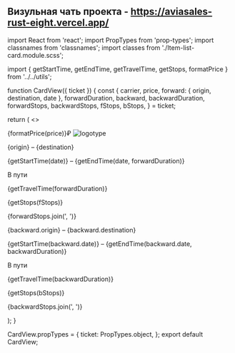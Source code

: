 ## Визульная чать проекта - https://aviasales-rust-eight.vercel.app/

import React from 'react';
import PropTypes from 'prop-types';
import classnames from 'classnames';
import classes from './Item-list-card.module.scss';

import { getStartTime, getEndTime, getTravelTime, getStops, formatPrice } from '../../utils';

function CardView({ ticket }) {
const {
carrier,
price,
forward: { origin, destination, date },
forwardDuration,
backward,
backwardDuration,
forwardStops,
backwardStops,
fStops,
bStops,
} = ticket;

return (
<>
<div className={classes.GridRow}>
<span className={classes.Price}>{formatPrice(price)}₽</span>
<img src={`//pics.avs.io/99/36/${carrier}.png`} alt="logotype" className={classes.Logo} />
</div>
<div className={classnames(classes.GridRow, classes.Forward)}>
<div>
<p className={classes.TextSecondary}>
{origin} – {destination}
</p>
<p>
{getStartTime(date)} – {getEndTime(date, forwardDuration)}
</p>
</div>
<div>
<p className={classes.TextSecondary}>В пути</p>
<p>{getTravelTime(forwardDuration)}</p>
</div>
<div>
<p className={classes.TextSecondary}>{getStops(fStops)}</p>
<p>{forwardStops.join(', ')}</p>
</div>
</div>
<div className={classes.GridRow}>
<div>
<p className={classes.TextSecondary}>
{backward.origin} – {backward.destination}
</p>
<p>
{getStartTime(backward.date)} – {getEndTime(backward.date, backwardDuration)}
</p>
</div>
<div>
<p className={classes.TextSecondary}>В пути</p>
<p>{getTravelTime(backwardDuration)}</p>
</div>
<div>
<p className={classes.TextSecondary}>{getStops(bStops)}</p>
<p>{backwardStops.join(', ')}</p>
</div>
</div>
</>
);
}

CardView.propTypes = {
ticket: PropTypes.object,
};
export default CardView;

